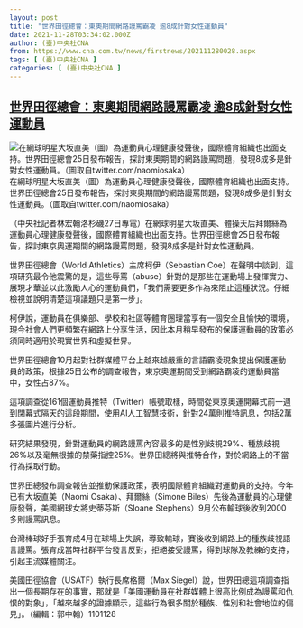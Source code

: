 ```yaml
---
layout: post
title: "世界田徑總會：東奧期間網路謾罵霸凌 逾8成針對女性運動員"
date: 2021-11-28T03:34:02.000Z
author: (臺)中央社CNA
from: https://www.cna.com.tw/news/firstnews/202111280028.aspx
tags: [ (臺)中央社CNA ]
categories: [ (臺)中央社CNA ]
---
```

<!--1638070442000-->
[世界田徑總會：東奧期間網路謾罵霸凌 逾8成針對女性運動員](https://www.cna.com.tw/news/firstnews/202111280028.aspx)
------

<div>
<div><div><div style="--aspect-ratio:1440/960;"><picture><source media="(max-width: 414px)" data-srcset="https://imgcdn.cna.com.tw/www/WebPhotos/800/20211128/1440x960_388618700681.jpg"><source media="(min-width: 413px)" data-srcset="https://imgcdn.cna.com.tw/www/WebPhotos/1024/20211128/1440x960_388618700681.jpg"><img class='lazyload' data-src="https://imgcdn.cna.com.tw/www/WebPhotos/800/20211128/1440x960_388618700681.jpg" alt="在網球明星大坂直美（圖）為運動員心理健康發聲後，國際體育組織也出面支持。世界田徑總會25日發布報告，探討東奧期間的網路謾罵問題，發現8成多是針對女性運動員。（圖取自twitter.com/naomiosaka）" data-srcset="https://imgcdn.cna.com.tw/www/WebPhotos/800/20211128/1440x960_388618700681.jpg 414w, https://imgcdn.cna.com.tw/www/WebPhotos/1024/20211128/1440x960_388618700681.jpg 1024w"></picture></div><div>在網球明星大坂直美（圖）為運動員心理健康發聲後，國際體育組織也出面支持。世界田徑總會25日發布報告，探討東奧期間的網路謾罵問題，發現8成多是針對女性運動員。（圖取自twitter.com/naomiosaka）</div></div></div><div></div><div><p>（中央社記者林宏翰洛杉磯27日專電）在網球明星大坂直美、體操天后拜爾絲為運動員心理健康發聲後，國際體育組織也出面支持。世界田徑總會25日發布報告，探討東京奧運期間的網路謾罵問題，發現8成多是針對女性運動員。</p><p>世界田徑總會（World Athletics）主席柯伊（Sebastian Coe）在聲明中談到，這項研究最令他震驚的是，這些辱罵（abuse）針對的是那些在運動場上發揮實力、展現才華並以此激勵人心的運動員們，「我們需要更多作為來阻止這種狀況。仔細檢視並說明清楚這項議題只是第一步」。</p><p>柯伊說，運動員在俱樂部、學校和社區等體育圈理當享有一個安全且愉快的環境，現今社會人們更頻繁在網路上分享生活，因此本月稍早發布的保護運動員的政策必須同時適用於現實世界和虛擬世界。</p><p>世界田徑總會10月起對社群媒體平台上越來越嚴重的言語霸凌現象提出保護運動員的政策，根據25日公布的調查報告，東京奧運期間受到網路霸凌的運動員當中，女性占87%。</p><p>這項調查從161個運動員推特（Twitter）帳號取樣，時間從東京奧運開幕式前一週到閉幕式隔天的這段期間，使用AI人工智慧技術，針對24萬則推特訊息，包括2萬多張圖片進行分析。</p><p>研究結果發現，針對運動員的網路謾罵內容最多的是性別歧視29%、種族歧視26%以及毫無根據的禁藥指控25%。世界田總將與推特合作，對於網路上的不當行為採取行動。</p><p>世界田總發布調查報告並推動保護政策，表明國際體育組織對運動員的支持。今年已有大坂直美（Naomi Osaka）、拜爾絲（Simone Biles）先後為運動員的心理健康發聲，美國網球女將史蒂芬斯（Sloane Stephens）9月公布輸球後收到2000多則謾罵訊息。</p><p>台灣棒球好手張育成4月在球場上失誤，導致輸球，賽後收到網路上的種族歧視語言謾罵。張育成當時社群平台發言反對，拒絕接受謾罵，得到球隊及教練的支持，引起主流媒體關注。</p><p>美國田徑協會（USATF）執行長席格爾（Max Siegel）說，世界田總這項調查指出一個長期存在的事實，那就是「美國運動員在社群媒體上很高比例成為謾罵和仇恨的對象」，「越來越多的證據顯示，這些行為很多關於種族、性別和社會地位的偏見」。（編輯：郭中翰）1101128</p></div>
</div>
